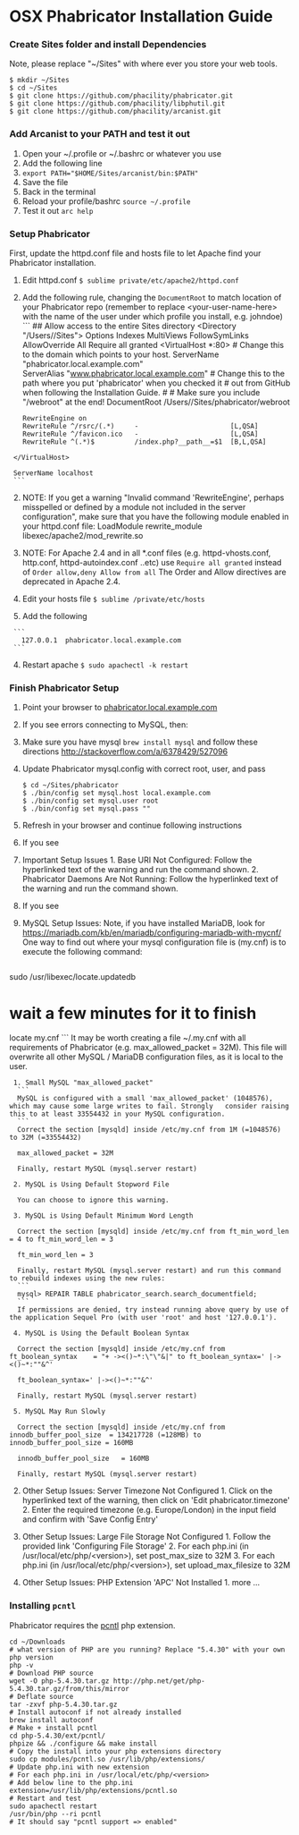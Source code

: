 # OSX Phabricator Installation Guide

### Create Sites folder and install Dependencies 

Note, please replace "~/Sites" with where ever you store your web tools.

```
$ mkdir ~/Sites
$ cd ~/Sites
$ git clone https://github.com/phacility/phabricator.git
$ git clone https://github.com/phacility/libphutil.git
$ git clone https://github.com/phacility/arcanist.git
```
### Add Arcanist to your PATH and test it out

 1. Open your ~/.profile or ~/.bashrc or whatever you use
   1. Add the following line
   1. `export PATH="$HOME/Sites/arcanist/bin:$PATH"` 
   1. Save the file 
 1. Back in the terminal 
   1. Reload your profile/bashrc `source ~/.profile`
   1. Test it out `arc help`

### Setup Phabricator

First, update the httpd.conf file and hosts file to let Apache find your Phabricator installation.

 1. Edit httpd.conf `$ sublime private/etc/apache2/httpd.conf`
   1. Add the following rule, changing the `DocumentRoot` to match location of your Phabricator repo (remember to replace \<your-user-name-here\> with the name of the user under which profile you install, e.g. johndoe)
     ```
     ## Allow access to the entire Sites directory
     <Directory "/Users/<your-user-name-here>/Sites">
          Options Indexes MultiViews FollowSymLinks
          AllowOverride All
          Require all granted
     </Directory>
     <VirtualHost *:80>
          # Change this to the domain which points to your host.
          ServerName "phabricator.local.example.com"   
          ServerAlias "www.phabricator.local.example.com"
          # Change this to the path where you put 'phabricator' when you checked it
          # out from GitHub when following the Installation Guide.
          #
          # Make sure you include "/webroot" at the end!
          DocumentRoot /Users/<your-user-name-here>/Sites/phabricator/webroot  

          RewriteEngine on
          RewriteRule ^/rsrc/(.*)     -                       [L,QSA]
          RewriteRule ^/favicon.ico   -                       [L,QSA]
          RewriteRule ^(.*)$          /index.php?__path__=$1  [B,L,QSA]
     </VirtualHost>

     ServerName localhost
     ```
   2. NOTE: If you get a warning "Invalid command 'RewriteEngine', perhaps misspelled or defined by a module not included in the server configuration", make sure that you have the following module enabled in your httpd.conf file: LoadModule rewrite_module libexec/apache2/mod_rewrite.so 
   3. NOTE: For Apache 2.4 and in all *.conf files (e.g. httpd-vhosts.conf, http.conf, httpd-autoindex.conf ..etc) use
     ```
     Require all granted
     ```
   instead of
     ```
     Order allow,deny
     Allow from all
     ```
     The Order and Allow directives are deprecated in Apache 2.4.
     
 3. Edit your hosts file `$ sublime /private/etc/hosts` 
   1. Add the following

     ```
       127.0.0.1  phabricator.local.example.com
     ```
 4. Restart apache `$ sudo apachectl -k restart`

 

### Finish Phabricator Setup

 1. Point your browser to [phabricator.local.example.com](http://phabricator.local.example.com)
 2. If you see errors connecting to MySQL, then:
   1. Make sure you have mysql `brew install mysql` and follow these directions http://stackoverflow.com/a/6378429/527096
   2. Update Phabricator mysql.config with correct root, user, and pass
      ```
      $ cd ~/Sites/phabricator
      $ ./bin/config set mysql.host local.example.com
      $ ./bin/config set mysql.user root
      $ ./bin/config set mysql.pass ""
      ```
   3. Refresh in your browser and continue following instructions

 3. If you see
   1. Important Setup Issues
     1. Base URI Not Configured: Follow the hyperlinked text of the warning and run the command shown.
     2. Phabricator Daemons Are Not Running: Follow the hyperlinked text of the warning and run the command shown.

 4. If you see 
   1. MySQL Setup Issues: Note, if you have installed MariaDB, look for https://mariadb.com/kb/en/mariadb/configuring-mariadb-with-mycnf/	
   One way to find out where your mysql configuration file is (my.cnf) is to execute the following command:
      ```
sudo /usr/libexec/locate.updatedb
# wait a few minutes for it to finish
locate my.cnf
      ```
   It may be worth creating a file ~/.my.cnf with all requirements of Phabricator (e.g. max_allowed_packet = 32M). This file will overwrite all other MySQL / MariaDB configuration files, as it is local to the user.
      
     1. Small MySQL "max_allowed_packet"
      ```
      MySQL is configured with a small 'max_allowed_packet' (1048576), which may cause some large writes to fail. Strongly   consider raising this to at least 33554432 in your MySQL configuration.
      ```
      Correct the section [mysqld] inside /etc/my.cnf from 1M (=1048576) to 32M (=33554432)
      
      max_allowed_packet = 32M
      
      Finally, restart MySQL (mysql.server restart)
      
     2. MySQL is Using Default Stopword File
     
      You can choose to ignore this warning.
      
     3. MySQL is Using Default Minimum Word Length
      
      Correct the section [mysqld] inside /etc/my.cnf from ft_min_word_len = 4 to ft_min_word_len = 3
      
      ft_min_word_len = 3
      
      Finally, restart MySQL (mysql.server restart) and run this command to rebuild indexes using the new rules:
      ```
      mysql> REPAIR TABLE phabricator_search.search_documentfield;
      ```
      If permissions are denied, try instead running above query by use of the application Sequel Pro (with user 'root' and host '127.0.0.1').
      
     4. MySQL is Using the Default Boolean Syntax
      
      Correct the section [mysqld] inside /etc/my.cnf from ft_boolean_syntax	= "+ -><()~*:\"\"&|" to ft_boolean_syntax=' |-><()~*:""&^'
      
      ft_boolean_syntax=' |-><()~*:""&^'
      
      Finally, restart MySQL (mysql.server restart)
      
     5. MySQL May Run Slowly
      
      Correct the section [mysqld] inside /etc/my.cnf from innodb_buffer_pool_size	= 134217728 (=128MB) to innodb_buffer_pool_size	= 160MB
      
      innodb_buffer_pool_size	= 160MB
      
      Finally, restart MySQL (mysql.server restart)
      
   2. Other Setup Issues: Server Timezone Not Configured
     1. Click on the hyperlinked text of the warning, then click on 'Edit phabricator.timezone'
     2. Enter the required timezone (e.g. Europe/London) in the input field and confirm with 'Save Config Entry'
     
   3. Other Setup Issues: Large File Storage Not Configured
     1. Follow the provided link 'Configuring File Storage'
     2. For each php.ini (in /usr/local/etc/php/\<version\>), set post_max_size to 32M
     3. For each php.ini (in /usr/local/etc/php/\<version\>), set upload_max_filesize to 32M
     
   4. Other Setup Issues: PHP Extension 'APC' Not Installed
     1. more ... 

### Installing `pcntl`

Phabricator requires the [pcntl](http://php.net/manual/en/pcntl.installation.php) php extension.

```
cd ~/Downloads
# what version of PHP are you running? Replace "5.4.30" with your own php version
php -v 
# Download PHP source
wget -O php-5.4.30.tar.gz http://php.net/get/php-5.4.30.tar.gz/from/this/mirror
# Deflate source 
tar -zxvf php-5.4.30.tar.gz
# Install autoconf if not already installed
brew install autoconf
# Make + install pcntl 
cd php-5.4.30/ext/pcntl/
phpize && ./configure && make install
# Copy the install into your php extensions directory 
sudo cp modules/pcntl.so /usr/lib/php/extensions/
# Update php.ini with new extension
# For each php.ini in /usr/local/etc/php/<version>
# Add below line to the php.ini
extension=/usr/lib/php/extensions/pcntl.so
# Restart and test
sudo apachectl restart
/usr/bin/php --ri pcntl
# It should say "pcntl support => enabled"
```

